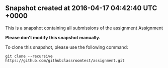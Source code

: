 ## Snapshot created at 2016-04-17 04:42:40 UTC +0000

This is a snapshot containing all submissions of the assignment Assignment 

**Please don't modify this snapshot manually.** 

To clone this snapshot, please use the following command: 
```
git clone --recursive https://github.com/githubclassroomtest/assignment.git
```
